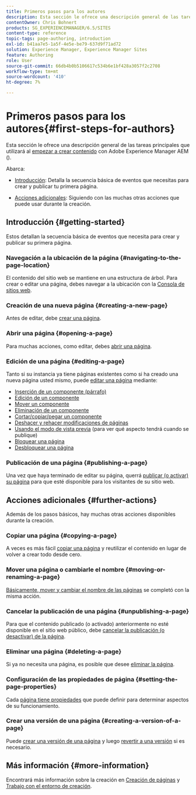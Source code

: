 ```yaml
---
title: Primeros pasos para los autores
description: Esta sección le ofrece una descripción general de las tareas principales que utiliza para crear contenido con Adobe Experience Manager AEM ().
contentOwner: Chris Bohnert
products: SG_EXPERIENCEMANAGER/6.5/SITES
content-type: reference
topic-tags: page-authoring, introduction
exl-id: b41aa7e5-1a5f-4e5e-be79-637d9f71ad72
solution: Experience Manager, Experience Manager Sites
feature: Authoring
role: User
source-git-commit: 66db4b0b5106617c534b6e1bf428a3057f2c2708
workflow-type: tm+mt
source-wordcount: '410'
ht-degree: 7%

---
```


# Primeros pasos para los autores{#first-steps-for-authors}

Esta sección le ofrece una descripción general de las tareas principales que utilizará al [empezar a crear contenido](/help/sites-authoring/author.md#concept-of-authoring-and-publishing) con Adobe Experience Manager AEM ().

Abarca:

* [Introducción](#getting-started): Detalla la secuencia básica de eventos que necesitas para crear y publicar tu primera página.

* [Acciones adicionales](#further-actions): Siguiendo con las muchas otras acciones que puede usar durante la creación.

## Introducción {#getting-started}

Estos detallan la secuencia básica de eventos que necesita para crear y publicar su primera página.

### Navegación a la ubicación de la página {#navigating-to-the-page-location}

El contenido del sitio web se mantiene en una estructura de árbol. Para crear o editar una página, debes navegar a la ubicación con la [Consola de sitios web](/help/sites-classic-ui-authoring/author-env-basic-handling.md#navigating-with-the-websites-console).

### Creación de una nueva página {#creating-a-new-page}

Antes de editar, debe [crear una página](/help/sites-classic-ui-authoring/classic-page-author-manage-pages.md#creating-a-new-page).

### Abrir una página {#opening-a-page}

Para muchas acciones, como editar, debes [abrir una página](/help/sites-classic-ui-authoring/classic-page-author-manage-pages.md#opening-a-page-for-editing).

### Edición de una página {#editing-a-page}

Tanto si su instancia ya tiene páginas existentes como si ha creado una nueva página usted mismo, puede [editar una página](/help/sites-classic-ui-authoring/classic-page-author-edit-content.md) mediante:

* [Inserción de un componente (párrafo)](/help/sites-classic-ui-authoring/classic-page-author-edit-content.md#inserting-a-component)
* [Edición de un componente](/help/sites-classic-ui-authoring/classic-page-author-edit-content.md#editing-a-component-content-and-properties)
* [Mover un componente](/help/sites-classic-ui-authoring/classic-page-author-edit-content.md#moving-a-component)
* [Eliminación de un componente](/help/sites-classic-ui-authoring/classic-page-author-edit-content.md#deleting-a-component)
* [Cortar/copiar/pegar un componente](/help/sites-classic-ui-authoring/classic-page-author-edit-content.md#cut-copy-paste-a-component)
* [Deshacer y rehacer modificaciones de páginas](/help/sites-classic-ui-authoring/classic-page-author-edit-content.md#undoing-and-redoing-page-edits)
* [Usando el modo de vista previa](/help/sites-classic-ui-authoring/classic-page-author-edit-content.md#previewing-pages) (para ver qué aspecto tendrá cuando se publique)
* [Bloquear una página  ](/help/sites-classic-ui-authoring/classic-page-author-edit-content.md#locking-a-page)
* [Desbloquear una página](/help/sites-classic-ui-authoring/classic-page-author-edit-content.md#unlocking-a-page)

### Publicación de una página {#publishing-a-page}

Una vez que haya terminado de editar su página, querrá [publicar (o activar) su página](/help/sites-classic-ui-authoring/classic-page-author-publish-pages.md#main-pars-title-10) para que esté disponible para los visitantes de su sitio web.

## Acciones adicionales {#further-actions}

Además de los pasos básicos, hay muchas otras acciones disponibles durante la creación.

### Copiar una página {#copying-a-page}

A veces es más fácil [copiar una página](/help/sites-classic-ui-authoring/classic-page-author-manage-pages.md#copying-and-pasting-a-page) y reutilizar el contenido en lugar de volver a crear todo desde cero.

### Mover una página o cambiarle el nombre {#moving-or-renaming-a-page}

[Básicamente, mover y cambiar el nombre de las páginas](/help/sites-classic-ui-authoring/classic-page-author-manage-pages.md#moving-or-renaming-page) se completó con la misma acción.

### Cancelar la publicación de una página {#unpublishing-a-page}

Para que el contenido publicado (o activado) anteriormente no esté disponible en el sitio web público, debe [cancelar la publicación (o desactivar) de la página](/help/sites-classic-ui-authoring/classic-page-author-publish-pages.md#unpublishing-a-page).

### Eliminar una página {#deleting-a-page}

Si ya no necesita una página, es posible que desee [eliminar la página](/help/sites-classic-ui-authoring/classic-page-author-manage-pages.md#deleting-a-page).

### Configuración de las propiedades de página {#setting-the-page-properties}

Cada [página tiene propiedades](/help/sites-classic-ui-authoring/classic-page-author-edit-page-properties.md) que puede definir para determinar aspectos de su funcionamiento.

### Crear una versión de una página {#creating-a-version-of-a-page}

Puede [crear una versión de una página](/help/sites-classic-ui-authoring/classic-page-author-work-with-versions.md#creating-a-new-version) y luego [revertir a una versión](/help/sites-classic-ui-authoring/classic-page-author-work-with-versions.md#restoring-a-page-version-from-sidekick) si es necesario.

## Más información {#more-information}

Encontrará más información sobre la creación en [Creación de páginas](/help/sites-classic-ui-authoring/classic-page-author.md) y [Trabajo con el entorno de creación](/help/sites-classic-ui-authoring/author-env.md).
